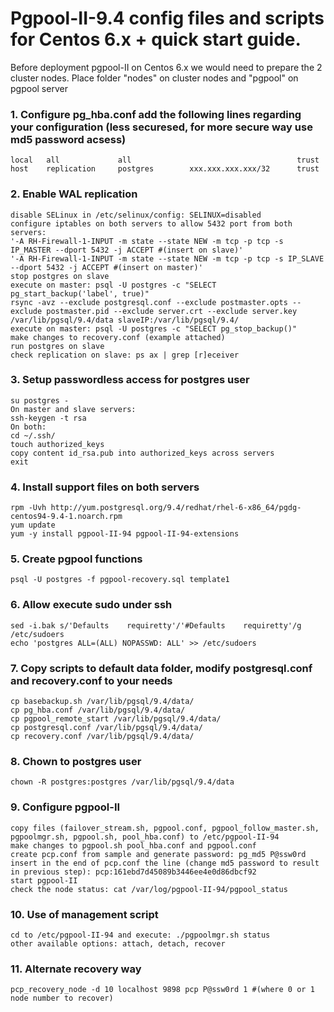 # Pgpool-II-9.4 config files and scripts for Centos 6.x + quick start guide.

Before deployment pgpool-II on Centos 6.x we would need to prepare the 2 cluster nodes.
Place folder "nodes" on cluster nodes and "pgpool" on pgpool server

### 1. Configure pg_hba.conf add the following lines regarding your configuration (less securesed, for more secure way use md5 password acsess)

    local   all             all                                     trust
    host    replication     postgres        xxx.xxx.xxx.xxx/32      trust

### 2. Enable WAL replication

    disable SELinux in /etc/selinux/config: SELINUX=disabled
    configure iptables on both servers to allow 5432 port from both servers:
    '-A RH-Firewall-1-INPUT -m state --state NEW -m tcp -p tcp -s IP_MASTER --dport 5432 -j ACCEPT #(insert on slave)'
    '-A RH-Firewall-1-INPUT -m state --state NEW -m tcp -p tcp -s IP_SLAVE --dport 5432 -j ACCEPT #(insert on master)'
    stop postgres on slave
    execute on master: psql -U postgres -c "SELECT pg_start_backup('label', true)"
    rsync -avz --exclude postgresql.conf --exclude postmaster.opts --exclude postmaster.pid --exclude server.crt --exclude server.key /var/lib/pgsql/9.4/data slaveIP:/var/lib/pgsql/9.4/
    execute on master: psql -U postgres -c "SELECT pg_stop_backup()"
    make changes to recovery.conf (example attached)
    run postgres on slave
    check replication on slave: ps ax | grep [r]eceiver

### 3. Setup passwordless access for postgres user

    su postgres -
    On master and slave servers:
    ssh-keygen -t rsa
    On both:
    cd ~/.ssh/
    touch authorized_keys
    copy content id_rsa.pub into authorized_keys across servers
    exit

### 4. Install support files on both servers

    rpm -Uvh http://yum.postgresql.org/9.4/redhat/rhel-6-x86_64/pgdg-centos94-9.4-1.noarch.rpm
    yum update
    yum -y install pgpool-II-94 pgpool-II-94-extensions

### 5. Create pgpool functions

    psql -U postgres -f pgpool-recovery.sql template1

### 6. Allow execute sudo under ssh

    sed -i.bak s/'Defaults    requiretty'/'#Defaults    requiretty'/g /etc/sudoers
    echo 'postgres ALL=(ALL) NOPASSWD: ALL' >> /etc/sudoers

### 7. Copy scripts to default data folder, modify postgresql.conf and recovery.conf to your needs

    cp basebackup.sh /var/lib/pgsql/9.4/data/
    cp pg_hba.conf /var/lib/pgsql/9.4/data/
    cp pgpool_remote_start /var/lib/pgsql/9.4/data/
    cp postgresql.conf /var/lib/pgsql/9.4/data/
    cp recovery.conf /var/lib/pgsql/9.4/data/
    
### 8. Chown to postgres user

    chown -R postgres:postgres /var/lib/pgsql/9.4/data

### 9. Configure pgpool-II

    copy files (failover_stream.sh, pgpool.conf, pgpool_follow_master.sh, pgpoolmgr.sh, pgpool.sh, pool_hba.conf) to /etc/pgpool-II-94
    make changes to pgpool.sh pool_hba.conf and pgpool.conf
    create pcp.conf from sample and generate password: pg_md5 P@ssw0rd
    insert in the end of pcp.conf the line (change md5 password to result in previous step): pcp:161ebd7d45089b3446ee4e0d86dbcf92
    start pgpool-II
    check the node status: cat /var/log/pgpool-II-94/pgpool_status

### 10. Use of management script

    cd to /etc/pgpool-II-94 and execute: ./pgpoolmgr.sh status
    other available options: attach, detach, recover
    
### 11. Alternate recovery way

    pcp_recovery_node -d 10 localhost 9898 pcp P@ssw0rd 1 #(where 0 or 1 node number to recover)    
